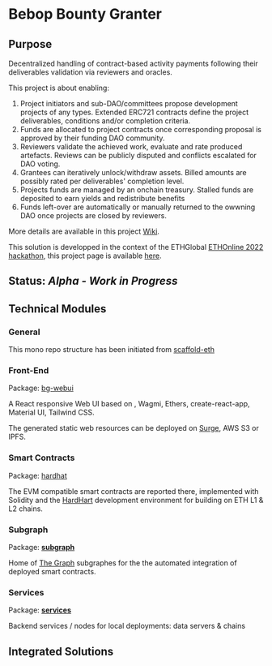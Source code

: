 # Bebop Bounty Granter
## Purpose
Decentralized handling of contract-based activity payments following their deliverables validation via reviewers and oracles.

This project is about enabling:
1. Project initiators and sub-DAO/committees propose development projects of any types. Extended ERC721 contracts define the project deliverables, conditions and/or completion criteria.
2. Funds are allocated to project contracts once corresponding proposal is approved by their funding DAO community.
3. Reviewers validate the achieved work, evaluate and rate produced artefacts. Reviews can be publicly disputed and conflicts escalated for DAO voting.
4. Grantees can iteratively unlock/withdraw assets. Billed amounts are possibly rated per deliverables' completion level.
5. Projects funds are managed by an onchain treasury. Stalled funds are deposited to earn yields and redistribute benefits
6. Funds left-over are automatically or manually returned to the owwning DAO once projects are closed by reviewers.

More details are available in this project [Wiki](https://github.com/ja88a/bounty-granter/wiki).

This solution is developped in the context of the ETHGlobal [ETHOnline 2022 hackathon](https://ethglobal.com/events/ethonline2022), this project page is available [here](https://ethglobal.com/showcase/funding-granter-sfc1o).

## Status: *Alpha - Work in Progress*


## Technical Modules
### General
This mono repo structure has been initiated from [scaffold-eth](https://github.com/scaffold-eth/scaffold-eth)

### Front-End
Package: [bg-webui](./packages/bg-webui)

A React responsive Web UI based on , Wagmi, Ethers, create-react-app, Material UI, Tailwind CSS.

The generated static web resources can be deployed on [Surge](https://surge.sh), AWS S3 or IPFS.

### Smart Contracts
Package: [hardhat](./packages/hardhat)

The EVM compatible smart contracts are reported there, implemented with Solidity and the [HardHart](https://hardhat.org) development environment for building on ETH L1 & L2 chains.

### Subgraph
Package: **[subgraph](./packages/subgraph)**

Home of [The Graph](https://thegraph.com) subgraphes for the the automated integration of deployed smart contracts.

### Services
Package: **[services](./packages/services)**

Backend services / nodes for local deployments: data servers & chains

## Integrated Solutions
